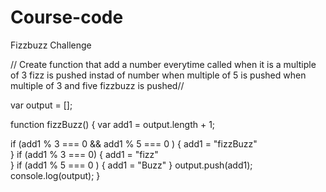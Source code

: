 # Course-code

Fizzbuzz Challenge 

// Create function that add a number everytime called when it is a multiple of 3 fizz is pushed instad of number when multiple of 5 is pushed when multiple of 3 and five fizzbuzz is pushed//

var output = [];

function fizzBuzz() {
  var add1 = output.length + 1;

  if (add1 % 3 === 0 && add1 % 5 === 0 ) {
    add1 = "fizzBuzz"  
  }
  if (add1 % 3 === 0) {
    add1 = "fizz"  
  }
  if (add1 % 5 === 0 ) {
    add1 = "Buzz"
  }
  output.push(add1);
  console.log(output);
}


